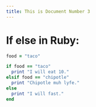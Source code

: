 ```yaml
---
title: This is Document Number 3
---
```


# If else in Ruby:

```ruby
food = "taco"

if food == "taco"
  print "I will eat 10."
elsif food == "chipotle"
  print "Chipotle muh lyfe."
else
  print "I will fast."
end
```